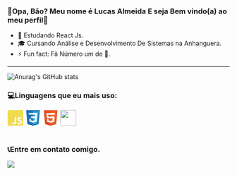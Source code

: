 ### 👋Opa, Bão? Meu nome é Lucas Almeida E seja Bem vindo(a) ao meu perfil👋


- 🌱 Estudando React Js.
- 🎓 Cursando Análise e Desenvolvimento De Sistemas na Anhanguera.
- ⚡ Fun fact: Fã Número um de 🥔.

<hr/>


![Anurag's GitHub stats](https://github-readme-stats.vercel.app/api?username=AlmasBrightSky&show_icons=true&theme=transparent)

### 💻Linguagens que eu mais uso:

<div> 
  <img width="36px" height="36px" src="https://raw.githubusercontent.com/devicons/devicon/master/icons/javascript/javascript-plain.svg"/>
  <img width="36px" height="36px" src="https://raw.githubusercontent.com/devicons/devicon/master/icons/css3/css3-original.svg"/>
  <img width="36px" height="36px" src="https://raw.githubusercontent.com/devicons/devicon/master/icons/html5/html5-original.svg"/>
  <img width="36px" height="36px" src="https://camo.githubusercontent.com/73ab9b9d0048d8a4b1110c1643d6b717b52ba97641dc5fe160191afe034187a4/68747470733a2f2f696d672e69636f6e73382e636f6d2f756c74726176696f6c65742f34302f3030303030302f72656163742d2d76322e706e67"/>
</div>

<br/>

### 📞Entre em contato comigo.

<div>
  <a href="https://www.linkedin.com/in/lucas-almeida-52b64522b" target="_blank"><img src="https://img.shields.io/badge/LinkedIn-0077B5?style=for-the-badge&logo=linkedin&logoColor=white" target="_blank"></a>
</div>
